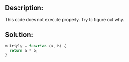  ## Description:

 This code does not execute properly. Try to figure out why.

 ## Solution:
 
```javascript
multiply = function (a, b) {
  return a * b;
}
```

